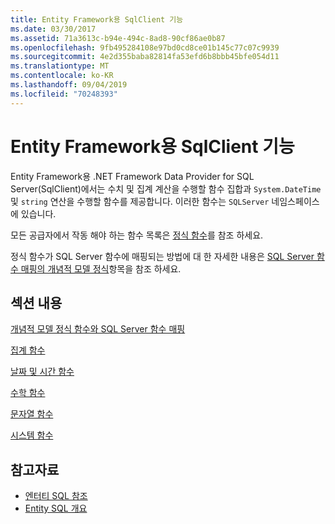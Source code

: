 ```yaml
---
title: Entity Framework용 SqlClient 기능
ms.date: 03/30/2017
ms.assetid: 71a3613c-b94e-494c-8ad8-90cf86ae0b87
ms.openlocfilehash: 9fb495284108e97bd0cd8ce01b145c77c07c9939
ms.sourcegitcommit: 4e2d355baba82814fa53efd6b8bbb45bfe054d11
ms.translationtype: MT
ms.contentlocale: ko-KR
ms.lasthandoff: 09/04/2019
ms.locfileid: "70248393"
---
```

# <a name="sqlclient-for-entity-framework-functions"></a>Entity Framework용 SqlClient 기능
Entity Framework용 .NET Framework Data Provider for SQL Server(SqlClient)에서는 수치 및 집계 계산을 수행할 함수 집합과 `System.DateTime` 및 `string` 연산을 수행할 함수를 제공합니다. 이러한 함수는 `SQLServer` 네임스페이스에 있습니다.  
  
 모든 공급자에서 작동 해야 하는 함수 목록은 [정식 함수](./language-reference/canonical-functions.md)를 참조 하세요.  
  
 정식 함수가 SQL Server 함수에 매핑되는 방법에 대 한 자세한 내용은 [SQL Server 함수 매핑의 개념적 모델 정식](conceptual-model-canonical-to-sql-server-functions-mapping.md)항목을 참조 하세요.  
  
## <a name="in-this-section"></a>섹션 내용  
 [개념적 모델 정식 함수와 SQL Server 함수 매핑](conceptual-model-canonical-to-sql-server-functions-mapping.md)  
  
 [집계 함수](aggregate-functions-sqlclient-for-entity-framework.md)  
  
 [날짜 및 시간 함수](date-and-time-functions.md)  
  
 [수학 함수](mathematical-functions.md)  
  
 [문자열 함수](string-functions.md)  
  
 [시스템 함수](system-functions.md)  
  
## <a name="see-also"></a>참고자료

- [엔터티 SQL 참조](./language-reference/entity-sql-reference.md)
- [Entity SQL 개요](./language-reference/entity-sql-overview.md)
